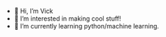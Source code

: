 - 👋 Hi, I’m Vick
- 👀 I’m interested in making cool stuff!
- 🌱 I’m currently learning python/machine learning.

<!---
more8591/more8591 is a ✨ special ✨ repository because its `README.md` (this file) appears on your GitHub profile.
You can click the Preview link to take a look at your changes.
--->

